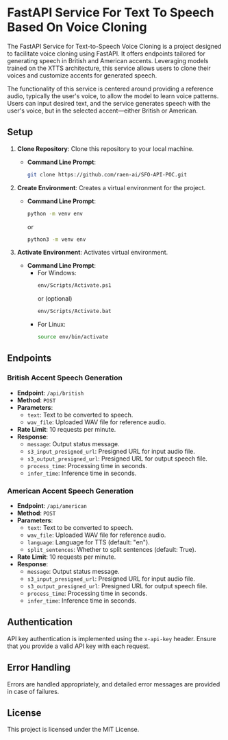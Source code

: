 # FastAPI Service For Text To Speech Based On Voice Cloning

The FastAPI Service for Text-to-Speech Voice Cloning is a project designed to facilitate voice cloning using FastAPI. It offers endpoints tailored for generating speech in British and American accents. Leveraging models trained on the XTTS architecture, this service allows users to clone their voices and customize accents for generated speech.

The functionality of this service is centered around providing a reference audio, typically the user's voice, to allow the model to learn voice patterns. Users can input desired text, and the service generates speech with the user's voice, but in the selected accent—either British or American.

## Setup

1. **Clone Repository**: Clone this repository to your local machine.
   - **Command Line Prompt**: 
     ```bash
     git clone https://github.com/raen-ai/SFO-API-POC.git
     ```

2. **Create Environment**: Creates a virtual environment for the project.
   - **Command Line Prompt**: 
     ```bash
     python -m venv env
     ```
     or 
     ```bash
     python3 -m venv env
     ```

3. **Activate Environment**: Activates virtual environment.
   - **Command Line Prompt**:
     - For Windows:
       ```bash
       env/Scripts/Activate.ps1
       ```
       or (optional)
       ```bash
       env/Scripts/Activate.bat
       ```
     - For Linux:
       ```bash
       source env/bin/activate
       ```


## Endpoints

### British Accent Speech Generation
- **Endpoint**: `/api/british`
- **Method**: `POST`
- **Parameters**:
  - `text`: Text to be converted to speech.
  - `wav_file`: Uploaded WAV file for reference audio.
- **Rate Limit**: 10 requests per minute.
- **Response**:
  - `message`: Output status message.
  - `s3_input_presigned_url`: Presigned URL for input audio file.
  - `s3_output_presigned_url`: Presigned URL for output speech file.
  - `process_time`: Processing time in seconds.
  - `infer_time`: Inference time in seconds.

### American Accent Speech Generation
- **Endpoint**: `/api/american`
- **Method**: `POST`
- **Parameters**:
  - `text`: Text to be converted to speech.
  - `wav_file`: Uploaded WAV file for reference audio.
  - `language`: Language for TTS (default: "en").
  - `split_sentences`: Whether to split sentences (default: True).
- **Rate Limit**: 10 requests per minute.
- **Response**:
  - `message`: Output status message.
  - `s3_input_presigned_url`: Presigned URL for input audio file.
  - `s3_output_presigned_url`: Presigned URL for output speech file.
  - `process_time`: Processing time in seconds.
  - `infer_time`: Inference time in seconds.


## Authentication

API key authentication is implemented using the `x-api-key` header. Ensure that you provide a valid API key with each request.

## Error Handling

Errors are handled appropriately, and detailed error messages are provided in case of failures.

## License

This project is licensed under the MIT License.